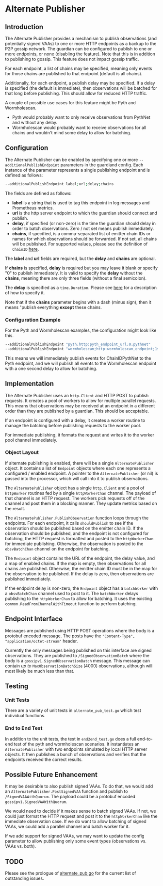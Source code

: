 # Alternate Publisher

## Introduction

The Alternate Publisher provides a mechanism to publish observations (and potentially signed VAAs) to one or more HTTP endpoints
as a backup to the P2P gossip network. The guardian can be configured to publish to one or more endpoints, or none (disabling the feature).
Note that this is in addition to publishing to gossip. This feature does not impact gossip traffic.

For each endpoint, a list of chains may be specified, meaning only events for those chains are published to that endpoint (default is all chains).

Additionally, for each endpoint, a publish delay may be specified. If a delay is specified (the default is immediate), then observations
will be batched for that long before publishing. This should allow for reduced HTTP traffic.

A couple of possible use cases for this feature might be Pyth and Wormholescan.

- Pyth would probably want to only receive observations from PythNet and without any delay.
- Wormholescan would probably want to receive observations for all chains and wouldn't mind some delay to allow for batching.

## Configuration

The Alternate Publisher can be enabled by specifying one or more `--additionalPublishEndpoint` parameters in the guardiand config. Each instance of the parameter represents a single publishing endpoint and is defined as follows:

<!-- cspell:disable -->

```bash
--additionalPublishEndpoint label;url;delay;chains
```

<!-- cspell:enable -->

The fields are defined as follows:

- **label** is a string that is used to tag this endpoint in log messages and Prometheus metrics.
- **url** is the http server endpoint to which the guardian should connect and publish.
- **delay**, if specified (or non-zero) is the time the guardian should delay in order to batch observations. Zero / not set means publish immediately.
- **chains**, if specified, is a comma-separated list of emitter chain IDs or names for which observations should be forwarded. If not set, all chains will be published.
  For supported values, please see the definition of `ChainID` [here](../../../sdk/vaa/structs.go).

The **label** and **url** fields are required, but the **delay** and **chains** are optional.

If **chains** is specified, **delay** is required but you may leave it blank or specify "0" to publish immediately. It is valid to specify the **delay** without the **chains**,
meaning there are only three fields (without a final semicolon).

The **delay** is specified as a `time.Duration`. Please see [here](https://pkg.go.dev/time#ParseDuration) for a description of how to specify it.

Note that if the **chains** parameter begins with a dash (minus sign), then it means "publish everything **except** these chains.

### Configuration Example

For the Pyth and Wormholescan examples, the configuration might look like this.

<!-- cspell:disable -->

```bash
--additionalPublishEndpoint "pyth;http:pyth_endpoint_url;0;pythnet"
--additionalPublishEndpoint "wormholescan;http:wormholescan_endpoint;1s"
```

<!-- cspell:enable -->

This means we will immediately publish events for ChainIDPythNet to the Pyth endpoint, and we will publish all events to the Wormholescan
endpoint with a one second delay to allow for batching.

## Implementation

The Alternate Publisher uses an `http.Client` and HTTP POST to publish requests. It creates a pool of workers to allow for multiple parallel requests.
This means that observations may be received at an endpoint in a different order than they are published by a guardian. This should be acceptable.

If an endpoint is configured with a delay, it creates a worker routine to manage the batching before publishing requests to the worker pool.

For immediate publishing, it formats the request and writes it to the worker pool channel immediately.

### Object Layout

If alternate publishing is enabled, there will be a single `AlternatePublisher` object. It contains a list of `Endpoint` objects where each one represents a configured / enabled endpoint. A pointer to the `AlternatePublisher` (or nil) is passed into the processor, which will call into it to publish observations.

The `AlternatePublisher` object has a single `http.Client` and a pool of `httpWorker` routines fed by a single `httpWorkerChan` channel. The payload of that channel is an HTTP request. The workers pick requests off of the channel and post them in a blocking manner. They update metrics based on the result.

The `AlternatePublisher.PublishObservation` function loops through the endpoints. For each endpoint, it calls `shouldPublish` to see if the observation should be published based on the emitter chain ID. If the observation should be published, and the endpoint is not configured for batching, the HTTP request is formatted and posted to the `httpWorkerChan` for immediate publishing. Otherwise, the observation is posted to the `obsvBatchChan` channel on the endpoint for batching.

The `Endpoint` object contains the URL of the endpoint, the delay value, and a map of enabled chains. If the map is empty, then observations for all chains are published. Otherwise, the emitter chain ID must be in the map for the observation to be published. If the delay is zero, then observations are published immediately.

If the endpoint delay is non-zero, the `Endpoint` object has a `batchWorker` with a `obsvBatchChan` channel used to post to it. The `batchWorker` delays publishing to the `httpWorkerChan` to allow for batching. It uses the existing `common.ReadFromChannelWithTimeout` function to perform batching.

## Endpoint Interface

Messages are published using HTTP POST operations where the body is a protobuf encoded message. The posts have the `"Content-Type", "application/octet-stream"` header.

Currently the only messages being published on this interface are signed observations. They are published to `/SignedObservationBatch` where the body is a `gossipv1.SignedObservationBatch` message. This message can contain _up to_ `MaxObservationBatchSize` (4000) observations, although will most likely be much less than that.

## Testing

### Unit Tests

There are a variety of unit tests in `alternate_pub_test.go` which test individual functions.

### End to End Test

In addition to the unit tests, the test in `end2end_test.go` does a full end-to-end test of the pyth and wormholescan scenarios. It instantiates an `AlternatePublisher`
with two endpoints simulated by local HTTP server objects. It then publishes a bunch of observations and verifies that the endpoints received the correct results.

## Possible Future Enhancement

It may be desirable to also publish signed VAAs. To do that, we would add an `AlternatePublisher.PostSignedVAA` function and publish to `/SignedVAAWithQuorum`.
The payload could be a protobuf encoded `gossipv1.SignedVAAWithQuorum`.

We would need to decide if it makes sense to batch signed VAAs. If not, we could just format the HTTP request and post it to the `httpWorkerChan` like the immediate
observation case. If we do want to allow batching of signed VAAs, we could add a parallel channel and batch worker for it.

If we add support for signed VAAs, we may want to update the config parameter to allow publishing only some event types (observations vs. VAAs vs. both).

## TODO

Please see the prologue of [alternate_pub.go](alternate_pub.go) for the current list of outstanding issues.

